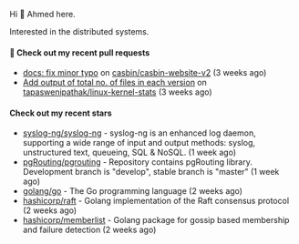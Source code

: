 Hi 👋 Ahmed here.

Interested in the distributed systems.

#### 🔨 Check out my recent pull requests

- [docs: fix minor typo](https://github.com/casbin/casbin-website-v2/pull/144) on [casbin/casbin-website-v2](https://github.com/casbin/casbin-website-v2) (3 weeks ago)
- [Add output of total no. of files in each version](https://github.com/tapaswenipathak/linux-kernel-stats/pull/121) on [tapaswenipathak/linux-kernel-stats](https://github.com/tapaswenipathak/linux-kernel-stats) (3 weeks ago)

#### Check out my recent stars

- [syslog-ng/syslog-ng](https://github.com/syslog-ng/syslog-ng) - syslog-ng is an enhanced log daemon, supporting a wide range of input and output methods: syslog, unstructured text, queueing, SQL &amp; NoSQL. (1 week ago)
- [pgRouting/pgrouting](https://github.com/pgRouting/pgrouting) - Repository contains pgRouting library. Development branch is &#34;develop&#34;, stable branch is &#34;master&#34; (1 week ago)
- [golang/go](https://github.com/golang/go) - The Go programming language (2 weeks ago)
- [hashicorp/raft](https://github.com/hashicorp/raft) - Golang implementation of the Raft consensus protocol (2 weeks ago)
- [hashicorp/memberlist](https://github.com/hashicorp/memberlist) - Golang package for gossip based membership and failure detection (2 weeks ago)

